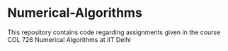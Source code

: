 # Numerical-Algorithms
This repository contains code regarding assignments given in the course COL 726 Numerical Algorithms at IIT Delhi
